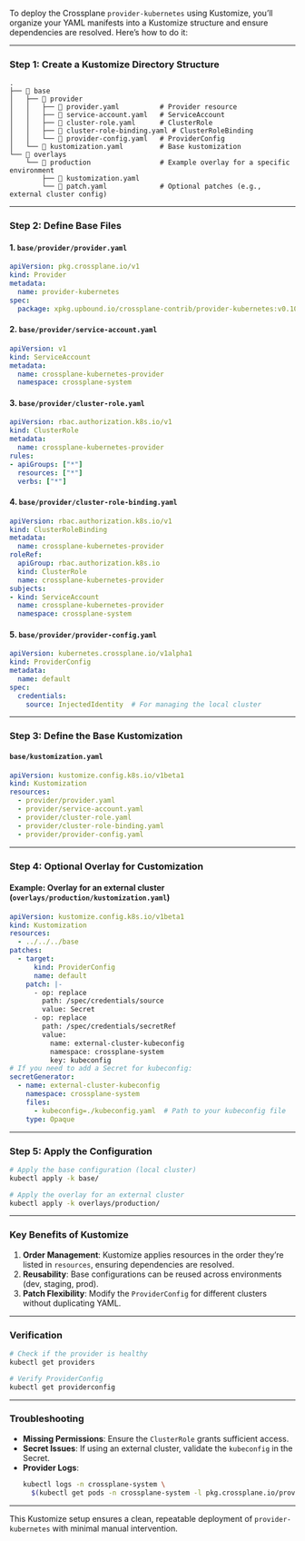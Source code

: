 To deploy the Crossplane `provider-kubernetes` using Kustomize, you’ll organize your YAML manifests into a Kustomize structure and ensure dependencies are resolved. Here’s how to do it:

---

### **Step 1: Create a Kustomize Directory Structure**
```plaintext
.
├── 📁 base
│   ├── 📁 provider
│   │   ├── 📄 provider.yaml          # Provider resource
│   │   ├── 📄 service-account.yaml   # ServiceAccount
│   │   ├── 📄 cluster-role.yaml      # ClusterRole
│   │   ├── 📄 cluster-role-binding.yaml # ClusterRoleBinding
│   │   └── 📄 provider-config.yaml   # ProviderConfig
│   └── 📄 kustomization.yaml         # Base kustomization
└── 📁 overlays
    └── 📁 production                 # Example overlay for a specific environment
        ├── 📄 kustomization.yaml
        └── 📄 patch.yaml             # Optional patches (e.g., external cluster config)
```

---

### **Step 2: Define Base Files**
#### 1. `base/provider/provider.yaml`
```yaml
apiVersion: pkg.crossplane.io/v1
kind: Provider
metadata:
  name: provider-kubernetes
spec:
  package: xpkg.upbound.io/crossplane-contrib/provider-kubernetes:v0.10.0
```

#### 2. `base/provider/service-account.yaml`
```yaml
apiVersion: v1
kind: ServiceAccount
metadata:
  name: crossplane-kubernetes-provider
  namespace: crossplane-system
```

#### 3. `base/provider/cluster-role.yaml`
```yaml
apiVersion: rbac.authorization.k8s.io/v1
kind: ClusterRole
metadata:
  name: crossplane-kubernetes-provider
rules:
- apiGroups: ["*"]
  resources: ["*"]
  verbs: ["*"]
```

#### 4. `base/provider/cluster-role-binding.yaml`
```yaml
apiVersion: rbac.authorization.k8s.io/v1
kind: ClusterRoleBinding
metadata:
  name: crossplane-kubernetes-provider
roleRef:
  apiGroup: rbac.authorization.k8s.io
  kind: ClusterRole
  name: crossplane-kubernetes-provider
subjects:
- kind: ServiceAccount
  name: crossplane-kubernetes-provider
  namespace: crossplane-system
```

#### 5. `base/provider/provider-config.yaml`
```yaml
apiVersion: kubernetes.crossplane.io/v1alpha1
kind: ProviderConfig
metadata:
  name: default
spec:
  credentials:
    source: InjectedIdentity  # For managing the local cluster
```

---

### **Step 3: Define the Base Kustomization**
#### `base/kustomization.yaml`
```yaml
apiVersion: kustomize.config.k8s.io/v1beta1
kind: Kustomization
resources:
  - provider/provider.yaml
  - provider/service-account.yaml
  - provider/cluster-role.yaml
  - provider/cluster-role-binding.yaml
  - provider/provider-config.yaml
```

---

### **Step 4: Optional Overlay for Customization**
#### Example: Overlay for an external cluster (`overlays/production/kustomization.yaml`)
```yaml
apiVersion: kustomize.config.k8s.io/v1beta1
kind: Kustomization
resources:
  - ../../../base
patches:
  - target:
      kind: ProviderConfig
      name: default
    patch: |-
      - op: replace
        path: /spec/credentials/source
        value: Secret
      - op: replace
        path: /spec/credentials/secretRef
        value:
          name: external-cluster-kubeconfig
          namespace: crossplane-system
          key: kubeconfig
# If you need to add a Secret for kubeconfig:
secretGenerator:
  - name: external-cluster-kubeconfig
    namespace: crossplane-system
    files:
      - kubeconfig=./kubeconfig.yaml  # Path to your kubeconfig file
    type: Opaque
```

---

### **Step 5: Apply the Configuration**
```bash
# Apply the base configuration (local cluster)
kubectl apply -k base/

# Apply the overlay for an external cluster
kubectl apply -k overlays/production/
```

---

### **Key Benefits of Kustomize**
1. **Order Management**: Kustomize applies resources in the order they’re listed in `resources`, ensuring dependencies are resolved.  
2. **Reusability**: Base configurations can be reused across environments (dev, staging, prod).  
3. **Patch Flexibility**: Modify the `ProviderConfig` for different clusters without duplicating YAML.  

---

### **Verification**
```bash
# Check if the provider is healthy
kubectl get providers

# Verify ProviderConfig
kubectl get providerconfig
```

---

### **Troubleshooting**
- **Missing Permissions**: Ensure the `ClusterRole` grants sufficient access.  
- **Secret Issues**: If using an external cluster, validate the `kubeconfig` in the Secret.  
- **Provider Logs**:  
  ```bash
  kubectl logs -n crossplane-system \
    $(kubectl get pods -n crossplane-system -l pkg.crossplane.io/provider=provider-kubernetes -o name)
  ```

---

This Kustomize setup ensures a clean, repeatable deployment of `provider-kubernetes` with minimal manual intervention. 